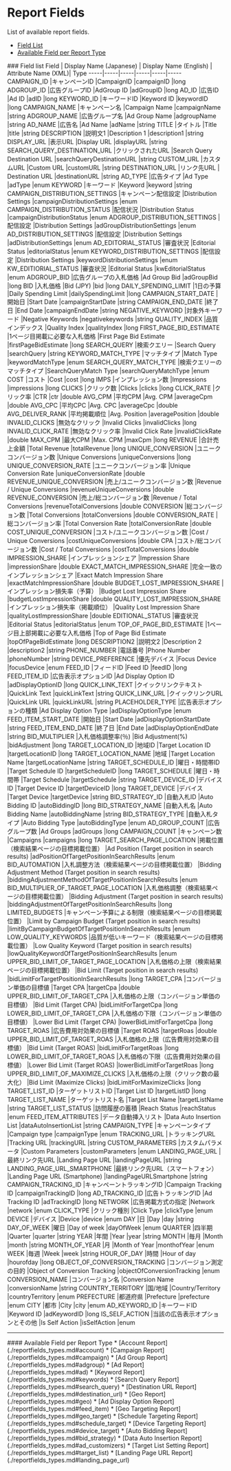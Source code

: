 # Report Fields
List of available report fields.

* [Field List](#fieldlist)
* [Available Field per Report Type](#availablefield)

<a name="fieldlist">
### Field list
Field           | Display Name (Japanese) | Display Name (English) | Attribute Name (XML)| Type 
-----|-----|-----|-----|-----|-----
CAMPAIGN_ID		|キャンペーンID	|CampaignID	|campaignID	|long
ADGROUP_ID		|広告グループID	|AdGroup ID	|adGroupID	|long
AD_ID			|広告ID		|Ad ID		|adID		|long
KEYWORD_ID		|キーワードID	|Keyword ID	|keywordID	|long
CAMPAIGN_NAME		|キャンペーン名	|Campaign Name	|campaignName	|string
ADGROUP_NAME		|広告グループ名	|Ad Group Name	|adgroupName	|string
AD_NAME			|広告名		|Ad Name	|adName		|string
TITLE			|タイトル	|Title　	|title		|string
DESCRIPTION		|説明文1	|Description 1	|description1	|string
DISPLAY_URL		|表示URL	|Display URL	|displayURL	|string
SEARCH_QUERY_DESTINATION_URL	|クリックされたURL	|Search Query Destination URL	|searchQueryDestinationURL	|string
CUSTOM_URL		|カスタムURL	|Custom URL	|customURL	|string
DESTINATION_URL		|リンク先URL	| Destination URL	|destinationURL	|string
AD_TYPE			|広告タイプ	|Ad Type	|adType		|enum
KEYWORD			|キーワード	|Keyword	|keyword	|string
CAMPAIGN_DISTRIBUTION_SETTINGS	|キャンペーン配信設定	|Distribution Settings	|campaignDistributionSettings	|enum
CAMPAIGN_DISTRIBUTION_STATUS	|配信状況	|Distribution Status	|campaignDistributionStatus	|enum
ADGROUP_DISTRIBUTION_SETTINGS	|配信設定	|Distribution Settings	|adGroupDistributionSettings	|enum
AD_DISTRIBUTION_SETTINGS	|配信設定	|Distribution Settings	|adDistributionSettings	|enum
AD_EDITORIAL_STATUS		|審査状況	|Editorial Status	|editorialStatus	|enum
KEYWORD_DISTRIBUTION_SETTINGS	|配信設定	|Distribution Settings	|keywordDistributionSettings	|enum
KW_EDITIORIAL_STATUS		|審査状況	|Editorial Status	|kwEditorialStatus	|enum
ADGROUP_BID		|広告グループの入札価格	|Ad Group Bid	|adGroupBid	|long
BID			|入札価格	|Bid (JPY)	|bid			|long
DAILY_SPENDING_LIMIT	|1日の予算	|Daily Spending Limit	|dailySpendingLimit	|long
CAMPAIGN_START_DATE	|開始日	|Start Date	|campaignStartDate		|string
CAMPAIGN_END_DATE	|終了日	|End Date	|campaignEndDate		|string
NEGATIVE_KEYWORD	|対象外キーワード	|Negative Keywords	|negativekeywords	|string
QUALITY_INDEX		|品質インデックス	|Quality Index	|qualityIndex	|long
FIRST_PAGE_BID_ESTIMATE	|1ページ目掲載に必要な入札価格	|First Page Bid Estimate	|firstPageBidEstimate	|long
SEARCH_QUERY		|検索クエリー	|Search Query	|searchQuery		|string
KEYWORD_MATCH_TYPE	|マッチタイプ	|Match Type	|keywordMatchType	|enum
SEARCH_QUERY_MATCH_TYPE	|検索クエリーのマッチタイプ	|SearchQueryMatch Type	|searchQueryMatchType	|enum
COST			|コスト		|Cost		|cost			|long
IMPS			|インプレッション数	|Impressions	|impressions	|long
CLICKS			|クリック数	|Clicks		|clicks			|long
CLICK_RATE		|クリック率	|CTR		|ctr			|double
AVG_CPM			|平均CPM	|Avg. CPM	|averageCpm		|double
AVG_CPC			|平均CPC	|Avg. CPC	|averageCpc		|double
AVG_DELIVER_RANK	|平均掲載順位	|Avg. Position	|averagePosition	|double
INVALID_CLICKS		|無効なクリック	|Invalid Clicks	|invalidClicks		|long
INVALID_CLICK_RATE	|無効なクリック率	|Invalid Click Rate	|invalidClickRate	|double
MAX_CPM			|最大CPM	|Max. CPM	|maxCpm			|long
REVENUE			|合計売上金額	|Total Revenue	|totalRevenue		|long
UNIQUE_CONVERSION	|ユニークコンバージョン数	|Unique Conversions	|uniqueConversions	|long
UNIQUE_CONVERSION_RATE	|ユニークコンバージョン率	|Unique Conversion Rate	|uniqueConversionRate	|double
REVENUE_UNIQUE_CONVERSION	|売上/ユニークコンバージョン数	|Revenue / Unique Conversions	|revenueUniqueConversions	|double
REVENUE_CONVERSION	|売上/総コンバージョン数	|Revenue / Total Conversions	|revenueTotalConversions		|double
CONVERSION		|総コンバージョン数		|Total Conversions	|totalConversions	|double
CONVERSION_RATE		|総コンバージョン率		|Total Conversion Rate	|totalConversionRate	|double
COST_UNIQUE_CONVERSION	|コスト/ユニークコンバージョン数	|Cost / Unique Conversions	|costUniqueConversions	|double
CPA			|コスト/総コンバージョン数	|Cost / Total Conversions	|costTotalConversions	|double
IMPRESSION_SHARE	|インプレッションシェア		|Impression Share		|impressionShare	|double
EXACT_MATCH_IMPRESSION_SHARE	|完全一致のインプレッションシェア	|Exact Match Impression Share	|exactMatchImpressionShare	|double
BUDGET_LOST_IMPRESSION_SHARE	|インプレッション損失率（予算）	|Budget Lost Impression Share	|budgetLostImpressionShare		|double
QUALITY_LOST_IMPRESSION_SHARE	|インプレッション損失率（掲載順位）	|Quality Lost Impression Share	|qualityLostImpressionShare	|double
EDITIONAL_STATUS	|審査状況	|Editorial Status	|editorialStatus	|enum
TOP_OF_PAGE_BID_ESTIMATE	|1ページ目上部掲載に必要な入札価格	|Top of Page Bid Estimate	|topOfPageBidEstimate	|long
DESCRIPTION2		|説明文2	|Description 2		|description2		|string
PHONE_NUMBER		|電話番号	|Phone Number		|phoneNumber		|string
DEVICE_PREFERENCE	|優先デバイス	|Focus Device		|focusDevice		|enum
FEED_ID			|フィードID	|Feed ID		|feedID			|long
FEED_ITEM_ID		|広告表示オプションID	|Ad Display Option ID	|adDisplayOptionID	|long
QUICK_LINK_TEXT		|クイックリンクテキスト	|QuickLink Text	|quickLinkText		|string
QUICK_LINK_URL		|クイックリンクURL	|QuickLink URL	|quickLinkURL		|string
PLACEHOLDER_TYPE	|広告表示オプションの種類	|Ad Display Option Type	|adDisplayOptionType	|enum
FEED_ITEM_START_DATE	|開始日		|Start Date	|adDisplayOptionStartDate	|string
FEED_ITEM_END_DATE	|終了日		|End Date	|adDisplayOptionEndDate		|string
BID_MULTIPLIER		|入札価格調整率(％)	|Bid Adjustment(%)	|bidAdjustment	|long
TARGET_LOCATION_ID	|地域ID		|Target Location ID	|targetLocationID	|long
TARGET_LOCATION_NAME	|地域		|Target Location Name	|targetLocationName	|string
TARGET_SCHEDULE_ID	|曜日・時間帯ID	|Target Schedule ID	|targetScheduleID	|long
TARGET_SCHEDULE		|曜日・時間帯	|Target Schedule	|targetSchedule		|string
TARGET_DEVICE_ID	|デバイスID	|Target Device ID	|targetDeviceID		|long
TARGET_DEVICE		|デバイス	|Target Device		|targetDevice		|string
BID_STRATEGY_ID		|自動入札ID	|Auto Bidding ID	|autoBiddingID		|long
BID_STRATEGY_NAME	|自動入札名	|Auto Bidding Name	|autoBiddingName	|string
BID_STRATEGY_TYPE	|自動入札タイプ	|Auto Bidding Type	|autoBiddingType	|enum
AD_GROUP_COUNT		|広告グループ数	|Ad Groups		|adGroups		|long
CAMPAIGN_COUNT		|キャンペーン数	|Campaigns		|campaigns		|long
TARGET_SEARCH_PAGE_LOCATION	|掲載位置（検索結果ページの目標掲載位置）		|Ad Position (Target position in search results)	|adPositionOfTargetPositionInSearchResults	|enum
BID_AUTOMATION			|入札調整方法（検索結果ページの目標掲載位置）		|Bidding Adjustment Method (Target position in search results)	|biddingAdjustmentMethodOfTargetPositionInSearchResults	|enum
BID_MULTIPLIER_OF_TARGET_PAGE_LOCATION	|入札価格調整（検索結果ページの目標掲載位置）	|Bidding Adjustment (Target position in search results)	|biddingAdjustmentOfTargetPositionInSearchResults	|long
LIMITED_BUDGETS			|キャンペーン予算による制限（検索結果ページの目標掲載位置）	|Limit by Campaign Budget (Target position in search results)	|limitByCampaignBudgetOfTargetPositionInSearchResults	|enum
LOW_QUALITY_KEYWORDS		|品質が低いキーワード（検索結果ページの目標掲載位置）	|Low Quality Keyword (Target position in search results)	|lowQualityKeywordOfTargetPositionInSearchResults	|enum
UPPER_BID_LIMIT_OF_TARGET_PAGE_LOCATION	|入札価格の上限（検索結果ページの目標掲載位置）	|Bid Limit (Target position in search results)	|bidLimitForTargetPositionInSearchResults	|long
TARGET_CPA			|コンバージョン単価の目標値	|Target CPA	|targetCpa	|double
UPPER_BID_LIMIT_OF_TARGET_CPA	|入札価格の上限（コンバージョン単価の目標値）	|Bid Limit (Target CPA)	|bidLimitForTargetCpa	|long
LOWER_BID_LIMIT_OF_TARGET_CPA	|入札価格の下限（コンバージョン単価の目標値）	|Lower Bid Limit (Target CPA)	|lowerBidLimitForTargetCpa	|long
TARGET_ROAS			|広告費用対効果の目標値		|Target ROAS	|targetRoas	|double
UPPER_BID_LIMIT_OF_TARGET_ROAS	|入札価格の上限（広告費用対効果の目標値）	|Bid Limit (Target ROAS)	|bidLimitForTargetRoas	|long
LOWER_BID_LIMIT_OF_TARGET_ROAS	|入札価格の下限（広告費用対効果の目標値）	|Lower Bid Limit (Target ROAS)	|lowerBidLimitForTargetRoas	|long
UPPER_BID_LIMIT_OF_MAXIMIZE_CLICKS	|入札価格の上限（クリック数の最大化）	|Bid Limit (Maximize Clicks)	|bidLimitForMaximizeClicks	|long
TARGET_LIST_ID		|ターゲットリストID	|Target List ID	|targetListID	|long
TARGET_LIST_NAME	|ターゲットリスト名	|Target List Name	|targetListName	|string
TARGET_LIST_STATUS	|訪問履歴の蓄積	|Reach Status	|reachStatus		|enum
FEED_ITEM_ATTRIBUTES	|データ自動挿入リスト	|Data Auto Insertion List	|dataAutoInsertionList	|string
CAMPAIGN_TYPE		|キャンペーンタイプ	|Campaign type |campaignType	|enum
TRACKING_URL		|トラッキングURL	|Tracking URL	|trackingURL	|string
CUSTOM_PARAMETERS	|カスタムパラメータ	|Custom Parameters	|customParameters	|enum
LANDING_PAGE_URL	|最終リンク先URL	|Landing Page URL |landingPageURL	|string
LANDING_PAGE_URL_SMARTPHONE	|最終リンク先URL（スマートフォン）	|Landing Page URL (Smartphone) |landingPageURLSmartphone	|string
CAMPAIGN_TRACKING_ID			|キャンペーントラッキングID	|Campaign Tracking ID	|campaignTrackingID	|long
AD_TRACKING_ID		|広告トラッキングID	|Ad Tracking ID	|adTrackingID	|long
NETWORK			|広告掲載方式の指定	|Network	|network	|enum
CLICK_TYPE		|クリック種別	|Click Type	|clickType	|enum
DEVICE			|デバイス	|Device		|device		|enum
DAY			|日		|Day		|day		|string
DAY_OF_WEEK		|曜日		|Day of week	|dayOfWeek	|enum
QUARTER			|四半期		|Quarter	|quarter	|string
YEAR			|年間		|Year		|year		|string
MONTH			|毎月		|Month		|month		|string
MONTH_OF_YEAR		|月		|Month of Year	|monthofYear	|enum
WEEK			|毎週		|Week		|week		|string
HOUR_OF_DAY		|時間		|Hour of day	|hourofday	|long
OBJECT_OF_CONVERSION_TRACKING		|コンバージョン測定の目的	|Object of Conversion Tracking	|objectOfConversionTracking	|enum
CONVERSION_NAME		|コンバージョン名	|Conversion Name	|conversionName	|string
COUNTRY_TERRITORY	|国/地域	|Country/Territory	|countryTerritory	|enum
PREFECTURE		|都道府県	|Prefecture	|prefecture	|enum
CITY			|都市		|City		|city		|enum
AD_KEYWORD_ID		|キーワードID	|Keyword ID	|adKeywordID	|long
IS_SELF_ACTION		|当該の広告表示オプションとその他	|Is Self Action	|isSelfAction	|enum
<br>

<hr>
<a name="availablefield">
#### Available Field per Report Type
* [Account Report](./reportfields_types.md#account)
* [Campaign Report](./reportfields_types.md#campaign)
* [Ad Group Report](./reportfields_types.md#adgroup)
* [Ad Report](./reportfields_types.md#ad)
* [Keyword Report](./reportfields_types.md#keywords)
* [Search Query Report](./reportfields_types.md#search_query)
* [Destination URL Report](./reportfields_types.md#destination_url)
* [Geo Report](./reportfields_types.md#geo)
* [Ad Display Option Report](./reportfields_types.md#feed_item)
* [Geo Targeting Report](./reportfields_types.md#geo_target)
* [Schedule Targeting Report](./reportfields_types.md#schedule_target)
* [Device Targeting Report](./reportfields_types.md#device_target)
* [Auto Bidding Report](./reportfields_types.md#bid_strategy)
* [Data Auto Insertion Report](./reportfields_types.md#ad_customizers)
* [Target List Setting Report](./reportfields_types.md#target_list)
* [Landing Page URL Report](./reportfields_types.md#landing_page_url)
